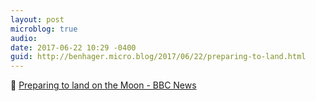 ```yaml
---
layout: post
microblog: true
audio: 
date: 2017-06-22 10:29 -0400
guid: http://benhager.micro.blog/2017/06/22/preparing-to-land.html
---
```

🚀 [Preparing to land on the Moon - BBC News](http://www.bbc.com/news/av/business-40359559/paris-airshow-preparing-to-land-on-the-moon)
